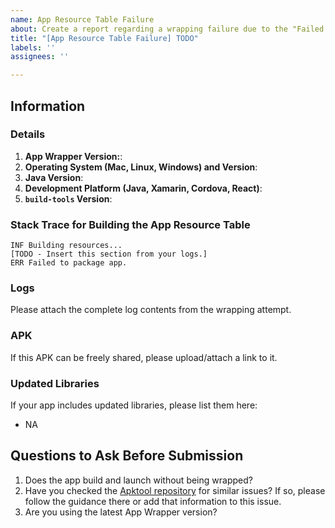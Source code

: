 ```yaml
---
name: App Resource Table Failure
about: Create a report regarding a wrapping failure due to the "Failed to load app resource table." error message.
title: "[App Resource Table Failure] TODO"
labels: ''
assignees: ''

---
```


## Information

### Details

1. **App Wrapper Version:**:
2. **Operating System (Mac, Linux, Windows) and Version**:
3. **Java Version**:
4. **Development Platform (Java, Xamarin, Cordova, React)**:
5. **`build-tools` Version**:

### Stack Trace for Building the App Resource Table

``` log
INF Building resources...
[TODO - Insert this section from your logs.]
ERR Failed to package app.
```

### Logs

Please attach the complete log contents from the wrapping attempt.

### APK

If this APK can be freely shared, please upload/attach a link to it.

### Updated Libraries

If your app includes updated libraries, please list them here:
- NA

## Questions to Ask Before Submission

1. Does the app build and launch without being wrapped?
2. Have you checked the [Apktool repository](https://github.com/iBotPeaches/Apktool) for similar issues? If so, please follow the guidance there or add that information to this issue.
3. Are you using the latest App Wrapper version?

